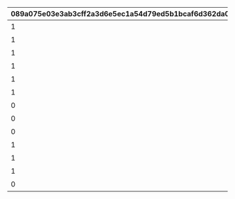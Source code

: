 |089a075e03e3ab3cff2a3d6e5ec1a54d79ed5b1bcaf6d362da04e85a7b71b06b|4a55d3e034af12f14f8b7f05ac3265b27c25f39ae097a4b05cacf70aff61dcf2|1b3a3ec23fc025693cf363789f208501e37ac2100d459759c739877046b4e3dd|502133fae44f8d154bdee0e42b76b2392ed5f79e1bb60415848d054109df2587|a0e559bca5518f63a96b1e025f357067c7e11df63d54f6143beb6e64d7b27f58|0e6e1c94a4395ca4994683e46d568cb2892c350b8e5d3222bb5096efc5d3d42c|64980a4d824d1937bb99ac5e343c64632f0d623be26e2bf296d15a4c3b985333|502a7cb826a5b852f3ac7269fe69763ede967d60287b079b18372b6a6633b0f8|2dff9a20b2de575a66b166ca473e82444adacf4a2cf16e19962c1d2bb0a56727|
| --- | --- | --- | --- | --- | --- | --- | --- | --- |
|1|32000101|1|全プレイヤーでバンディ・シスターズを合計500,000回倒そう|1002|32000101|1010|7008|500000|
|1|32000102|2|全プレイヤーでバンディ・シスターズを合計750,000回倒そう|1002|32000102|1010|7008|750000|
|1|32000103|3|全プレイヤーでバンディ・シスターズを合計1,000,000回倒そう|1002|32000103|1010|7008|1000000|
|1|32000104|4|全プレイヤーでフレイヤを合計500,000回倒そう|1003|32000104|1010|7008|500000|
|1|32000105|5|全プレイヤーでフレイヤを合計750,000回倒そう|1003|32000105|1010|7008|750000|
|1|32000106|6|全プレイヤーでフレイヤを合計1,000,000回倒そう|1003|32000106|1010|7008|1000000|
|0|32000107|7|全プレイヤーでアラクネを合計1,000,000回倒そう|1004|32000107|1010|7008|1000000|
|0|32000108|8|全プレイヤーでアラクネを合計1,500,000回倒そう|1004|32000108|1010|7008|1500000|
|0|32000109|9|全プレイヤーでアラクネを合計2,000,000回倒そう|1004|32000109|1010|7008|2000000|
|1|32000110|10|宝石蜘蛛の群れに1回挑戦しよう|1001|32000110|1009|7007|1|
|1|32000111|11|バンディ・シスターズを1回倒そう|1002|32000111|1009|7007|1|
|1|32000112|12|フレイヤを1回倒そう|1003|32000112|1009|7007|1|
|0|32000113|13|アラクネを1回倒そう|1004|32000113|1009|7007|1|